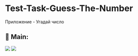 # Test-Task-Guess-The-Number
Приложение - Угадай число

<h2 align="left">🔸 Main:</h2>

<img src="https://i.ibb.co/QjqLtRZ/side.png\">
<img src="https://i.ibb.co/3vb4qzZ/present.png">
